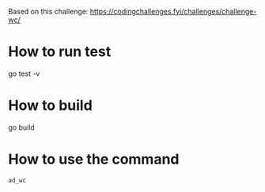 Based on this challenge: https://codingchallenges.fyi/challenges/challenge-wc/

# How to run test
go test -v

# How to build
go build


# How to use the command

```bash
ad_wc 
```